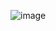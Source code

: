![image](https://user-images.githubusercontent.com/79866648/200630196-e7cf9079-8710-4612-a344-27c7ab6f3f1d.PNG)

